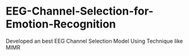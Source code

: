 # EEG-Channel-Selection-for-Emotion-Recognition
Developed an best EEG Channel Selection Model Using Technique like MIMR
